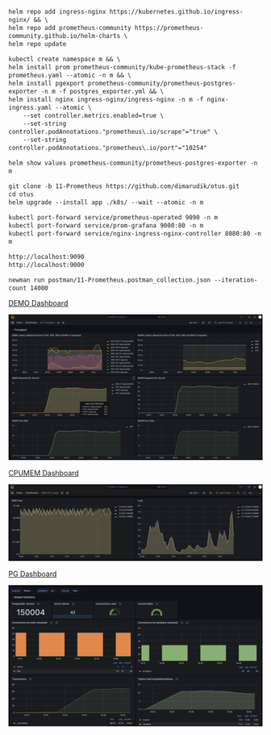 ```
helm repo add ingress-nginx https://kubernetes.github.io/ingress-nginx/ && \
helm repo add prometheus-community https://prometheus-community.github.io/helm-charts \
helm repo update
```

```
kubectl create namespace m && \
helm install prom prometheus-community/kube-prometheus-stack -f prometheus.yaml --atomic -n m && \
helm install pgexport prometheus-community/prometheus-postgres-exporter -n m -f postgres_exporter.yml && \
helm install nginx ingress-nginx/ingress-nginx -n m -f nginx-ingress.yaml --atomic \
    --set controller.metrics.enabled=true \
    --set-string controller.podAnnotations."prometheus\.io/scrape"="true" \
    --set-string controller.podAnnotations."prometheus\.io/port"="10254"
```

```
helm show values prometheus-community/prometheus-postgres-exporter -n m
```

```
git clone -b 11-Prometheus https://github.com/dimarudik/otus.git
cd otus
helm upgrade --install app ./k8s/ --wait --atomic -n m
```

```
kubectl port-forward service/prometheus-operated 9090 -n m
kubectl port-forward service/prom-grafana 9000:80 -n m
kubectl port-forward service/nginx-ingress-nginx-controller 8080:80 -n m
```

```
http://localhost:9090
http://localhost:9000
```

```
newman run postman/11-Prometheus.postman_collection.json --iteration-count 14000
```
[DEMO Dashboard](https://raw.githubusercontent.com/dimarudik/otus/11-Prometheus/grafana/MicrometerSpringThroughput.json)

![DEMO Dashboard](./grafana/2023-08-16_10-05-14.png)

[CPUMEM Dashboard](https://raw.githubusercontent.com/dimarudik/otus/11-Prometheus/grafana/MEM_CPU_Usage.json)

![CPUMEM Dashboard](./grafana/CPUMEM.png)

[PG Dashboard](https://raw.githubusercontent.com/dimarudik/otus/11-Prometheus/grafana/prompg.json)

![PG Dashboard](./grafana/pg.png)